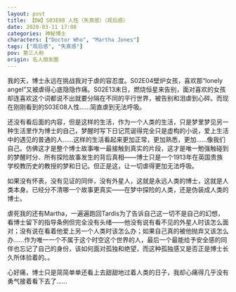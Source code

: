 ```yaml
---
layout: post
title: 【DW】S03E08 人性（失真感）（观后感）
date: 2020-03-11 17:08
categories: 神秘博士
characters: ["Doctor Who", "Martha Jones"]
tags: ["观后感", "失真感"]
pov: 第三人称
origin: 名人朋友圈
---
```


我的天，博士永远在挑战我对于虐的容忍度。S02E04壁炉女孩，喜欢那“lonely angel”又被虐得心底隐隐作痛。S02E13末日，燃烧恒星来告别，面对喜欢的女孩却连喜欢这个词都说不出就要分隔在不同的平行世界，被告别和泪虐到心碎。而现在刚刚看到的S03E08人性……简直虐到无法呼吸。

还没有看后面的内容，但是这样的生活，作为一个人类的生活，只是梦里梦见另一种生活里作为博士的自己，梦醒时写下日记荒诞得完全只是虚构的小说，爱上生活中的遇见的普通的人……这样的生活看起来更加正常，更加熟悉，更加……像我们自己。仿佛这才是整个博士故事唯一最接触到真实的片段，这才是唯一勉强触碰到的梦醒时分、所有探险故事发生的背后真相——博士只是一个1913年在英国贵族学校教历史的教授的梦和日记。但正是这，让一切虐得更加无法呼吸。

如果没有怀表，没有见证的同伴，没有外星人，这就是永远人类的博士，这就是人类本身。已经分不清哪一个故事更真实——在梦中探险的人类，还是伪装成人类的博士。

虐死我的还有Martha，一遍遍跑回Tardis为了告诉自己这一切不是自己的幻想，看博士留下的指导条例但完全没有头绪——他没有说有看不见的外星人时该怎么面对；没有说在看着他爱上另一个人类时该怎么办；如果自己真的被他抛弃又该怎么办……作为唯一一个不属于这个时空这个世界的人，最后一个最能给予安全感的同伴也忘记了自己的身份，该如何面对孤独和绝望，而这种孤独感又是否正是博士长久所体验着的。。

心好痛，博士只是简简单单还看上去甜甜地过着人类的日子，我却心痛得几乎没有勇气接着看下去了……

